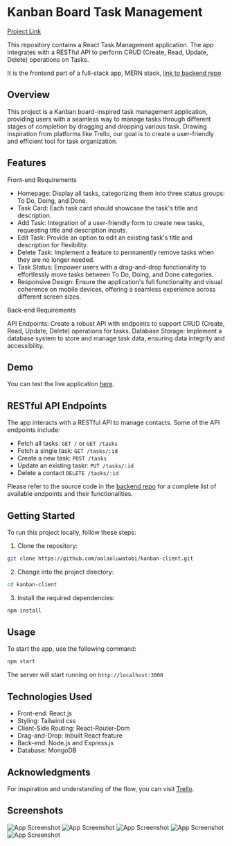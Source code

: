 # Kanban Board Task Management

[Project Link](https://kanban-client-sigma.vercel.app/)

This repository contains a React Task Management application. The app integrates with a RESTful API to perform CRUD (Create, Read, Update, Delete) operations on Tasks.

It is the frontend part of a full-stack app, MERN stack, [link to backend repo](https://github.com/oolaoluwatobi/kanban-board-task-management-server)

## Overview
This project is a Kanban board-inspired task management application, providing users with a seamless way to manage tasks through different stages of completion by dragging and dropping various task. Drawing inspiration from platforms like Trello, our goal is to create a user-friendly and efficient tool for task organization.

## Features

Front-end Requirements

- Homepage: Display all tasks, categorizing them into three status groups: To Do, Doing, and Done.
- Task Card: Each task card should showcase the task's title and description.
- Add Task: Integration of a user-friendly form to create new tasks, requesting title and description inputs.
- Edit Task: Provide an option to edit an existing task's title and description for flexibility.
- Delete Task: Implement a feature to permanently remove tasks when they are no longer needed.
- Task Status: Empower users with a drag-and-drop functionality to effortlessly move tasks between To Do, Doing, and Done categories.
- Responsive Design: Ensure the application's full functionality and visual coherence on mobile devices, offering a seamless experience across different screen sizes.

Back-end Requirements

API Endpoints: Create a robust API with endpoints to support CRUD (Create, Read, Update, Delete) operations for tasks.
Database Storage: Implement a database system to store and manage task data, ensuring data integrity and accessibility.

## Demo 

You can test the live application [here](https://kanban-client-sigma.vercel.app/).

##  RESTful API Endpoints

The app interacts with a RESTful API to manage contacts. Some of the API endpoints include:

- Fetch all tasks: `GET /` or `GET /tasks`
- Fetch a single task: `GET /tasks/:id`
- Create a new task: `POST /tasks`
- Update an existing taskr: `PUT /tasks/:id`
- Delete a contact `DELETE /tasks/:id`

Please refer to the source code in the [backend repo](https://github.com/oolaoluwatobi/kanban-board-task-management-server) for a complete list of available endpoints and their functionalities.

## Getting Started

To run this project locally, follow these steps:

1. Clone the repository:

```bash
git clone https://github.com/oolaoluwatobi/kanban-client.git
```

2. Change into the project directory:

```bash
cd kanban-client
```

3. Install the required dependencies:
```bash
npm install
```

## Usage

To start the app, use the following command:

```bash
npm start
```

The server will start running on `http://localhost:3000`


## Technologies Used
- Front-end: React.js
- Styling: Tailwind css
- Client-Side Routing: React-Router-Dom
- Drag-and-Drop: Inbuilt React feature
- Back-end: Node.js and Express.js
- Database: MongoDB

  
## Acknowledgments
For inspiration and understanding of the flow, you can visit 
[Trello](https://trello.com/).

## Screenshots

![App Screenshot](https://github.com/oolaoluwatobi/kanban-client/blob/main/public/homepage.png)
![App Screenshot](https://github.com/oolaoluwatobi/kanban-client/blob/main/public/dragndrop.png)
![App Screenshot](https://github.com/oolaoluwatobi/kanban-client/blob/main/public/create.png)
![App Screenshot](https://github.com/oolaoluwatobi/kanban-client/blob/main/public/edit.png)
![App Screenshot](https://github.com/oolaoluwatobi/kanban-client/blob/main/public/details.png)

